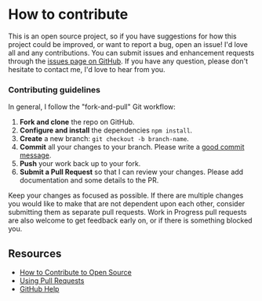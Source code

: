 # How to contribute

This is an open source project, so if you have suggestions for how this project could be improved, or want to report a bug, open an issue! I'd love all and any contributions. You can submit issues and enhancement requests through the [issues page on GitHub](https://github.com/bolonio/adrianbolonio/issues). If you have any question, please don't hesitate to contact me, I'd love to hear from you.

### Contributing guidelines

In general, I follow the "fork-and-pull" Git workflow:

1.  **Fork and clone** the repo on GitHub.
2.  **Configure and install** the dependencies `npm install`.
3.  **Create** a new branch: `git checkout -b branch-name`.
4.  **Commit** all your changes to your branch. Please write a [good commit message](https://chris.beams.io/posts/git-commit/).
5.  **Push** your work back up to your fork.
6.  **Submit a Pull Request** so that I can review your changes. Please add documentation and some details to the PR.

Keep your changes as focused as possible. If there are multiple changes you would like to make that are not dependent upon each other, consider submitting them as separate pull requests. Work in Progress pull requests are also welcome to get feedback early on, or if there is something blocked you.

## Resources

- [How to Contribute to Open Source](https://opensource.guide/how-to-contribute/)
- [Using Pull Requests](https://help.github.com/articles/about-pull-requests/)
- [GitHub Help](https://help.github.com)
